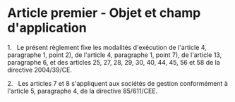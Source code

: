 # Article premier - Objet et champ d'application


1.   Le présent règlement fixe les modalités d'exécution de l'article 4, paragraphe 1, point 2), de l'article 4, paragraphe 1, point 7), de l'article 13, paragraphe 6, et des articles 25, 27, 28, 29, 30, 40, 44, 45, 56 et 58 de la directive 2004/39/CE.

2.   Les articles 7 et 8 s'appliquent aux sociétés de gestion conformément à l'article 5, paragraphe 4, de la directive 85/611/CEE.
